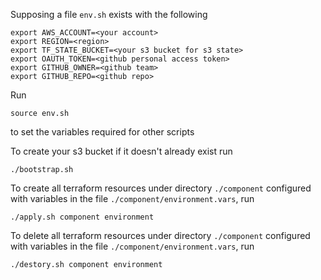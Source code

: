 Supposing a file `env.sh` exists with the following

```
export AWS_ACCOUNT=<your account>
export REGION=<region>
export TF_STATE_BUCKET=<your s3 bucket for s3 state>
export OAUTH_TOKEN=<github personal access token>
export GITHUB_OWNER=<github team>
export GITHUB_REPO=<github repo> 
```


Run

`source env.sh`

to set the variables required for other scripts



To create your s3 bucket if it doesn't already exist run

`./bootstrap.sh`


To create all terraform resources under directory `./component` configured with variables in the file `./component/environment.vars`, run

`./apply.sh component environment`


To delete all terraform resources under directory `./component` configured with variables in the file `./component/environment.vars`, run

`./destory.sh component environment`

